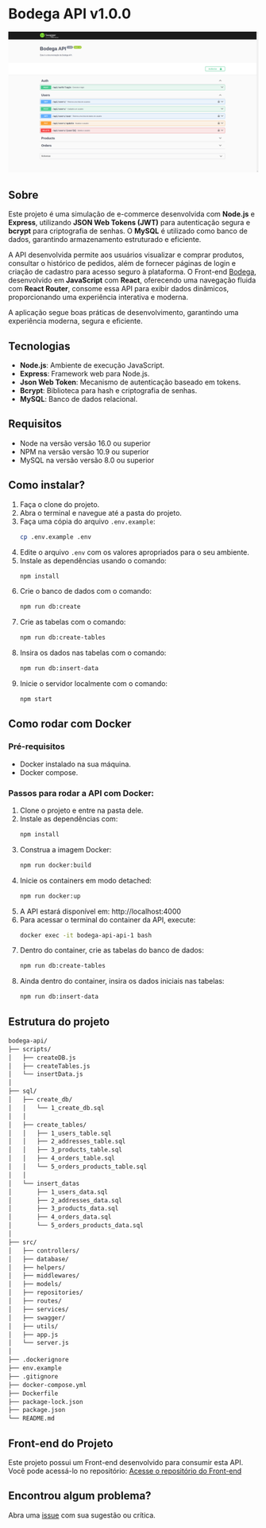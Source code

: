 # Bodega API v1.0.0

![Imagem do projeto](docs/bodega-api01.png)

## Sobre

Este projeto é uma simulação de e-commerce desenvolvida com **Node.js** e **Express**, utilizando **JSON Web Tokens (JWT)** para autenticação segura e **bcrypt** para criptografia de senhas. O **MySQL** é utilizado como banco de dados, garantindo armazenamento estruturado e eficiente.

A API desenvolvida permite aos usuários visualizar e comprar produtos, consultar o histórico de pedidos, além de fornecer páginas de login e criação de cadastro para acesso seguro à plataforma.
O Front-end [Bodega](https://github.com/lucasrochabz/bodega), desenvolvido em **JavaScript** com **React**, oferecendo uma navegação fluida com **React Router**, consome essa API para exibir dados dinâmicos, proporcionando uma experiência interativa e moderna.

A aplicação segue boas práticas de desenvolvimento, garantindo uma experiência moderna, segura e eficiente.

## Tecnologias

- **Node.js**: Ambiente de execução JavaScript.
- **Express**: Framework web para Node.js.
- **Json Web Token**: Mecanismo de autenticação baseado em tokens.
- **Bcrypt**: Biblioteca para hash e criptografia de senhas.
- **MySQL**: Banco de dados relacional.

## Requisitos

- Node na versão versão 16.0 ou superior
- NPM na versão versão 10.9 ou superior
- MySQL na versão versão 8.0 ou superior

## Como instalar?

1. Faça o clone do projeto.
2. Abra o terminal e navegue até a pasta do projeto.
3. Faça uma cópia do arquivo `.env.example`:
   ```bash
   cp .env.example .env
   ```
4. Edite o arquivo `.env` com os valores apropriados para o seu ambiente.
5. Instale as dependências usando o comando:
   ```bash
   npm install
   ```
6. Crie o banco de dados com o comando:
   ```bash
   npm run db:create
   ```
7. Crie as tabelas com o comando:
   ```bash
   npm run db:create-tables
   ```
8. Insira os dados nas tabelas com o comando:
   ```bash
   npm run db:insert-data
   ```
9. Inicie o servidor localmente com o comando:
   ```bash
   npm start
   ```

## Como rodar com Docker

### Pré-requisitos

- Docker instalado na sua máquina.
- Docker compose.

### Passos para rodar a API com Docker:

1. Clone o projeto e entre na pasta dele.
2. Instale as dependências com:
   ```bash
   npm install
   ```
3. Construa a imagem Docker:
   ```bash
   npm run docker:build
   ```
4. Inicie os containers em modo detached:
   ```bash
   npm run docker:up
   ```
5. A API estará disponível em: http://localhost:4000
6. Para acessar o terminal do container da API, execute:
   ```bash
   docker exec -it bodega-api-api-1 bash
   ```
7. Dentro do container, crie as tabelas do banco de dados:
   ```bash
   npm run db:create-tables
   ```
8. Ainda dentro do container, insira os dados iniciais nas tabelas:
   ```bash
   npm run db:insert-data
   ```

## Estrutura do projeto

```bash
bodega-api/
├── scripts/
│   ├── createDB.js
│   ├── createTables.js
│   └── insertData.js
│
├── sql/
│   ├── create_db/
│   │   └── 1_create_db.sql
│   │
│   ├── create_tables/
│   │   ├── 1_users_table.sql
│   │   ├── 2_addresses_table.sql
│   │   ├── 3_products_table.sql
│   │   ├── 4_orders_table.sql
│   │   └── 5_orders_products_table.sql
│   │
│   └── insert_datas
│       ├── 1_users_data.sql
│       ├── 2_addresses_data.sql
│       ├── 3_products_data.sql
│       ├── 4_orders_data.sql
│       └── 5_orders_products_data.sql
│
├── src/
│   ├── controllers/
│   ├── database/
│   ├── helpers/
│   ├── middlewares/
│   ├── models/
│   ├── repositories/
│   ├── routes/
│   ├── services/
│   ├── swagger/
│   ├── utils/
│   ├── app.js
│   └── server.js
│
├── .dockerignore
├── env.example
├── .gitignore
├── docker-compose.yml
├── Dockerfile
├── package-lock.json
├── package.json
└── README.md
```

## Front-end do Projeto

Este projeto possui um Front-end desenvolvido para consumir esta API. Você pode acessá-lo no repositório:
[Acesse o repositório do Front-end](https://github.com/lucasrochabz/bodega)

## Encontrou algum problema?

Abra uma [issue](https://github.com/lucasrochabz/bodega-api/issues) com sua sugestão ou crítica.
